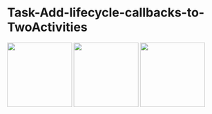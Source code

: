 # Task-Add-lifecycle-callbacks-to-TwoActivities

<img src="Screensot1.png" width="150">

<img src="Screensot2.png" width="150">

<img src="Screensot3.png" width="150">
